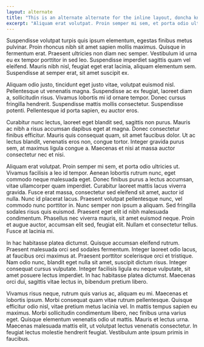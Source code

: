 ```yaml
---
layout: alternate
title: "This is an alternate alternate for the inline layout, doncha know"
excerpt: "Aliquam erat volutpat. Proin semper mi sem, et porta odio ultricies ut. Vivamus facilisis a leo id tempor. Aenean lobortis rutrum nunc, eget commodo neque malesuada eget."
---
```

Suspendisse volutpat turpis quis ipsum elementum, egestas finibus metus pulvinar. Proin rhoncus nibh sit amet sapien mollis maximus. Quisque in fermentum erat. Praesent ultricies non diam nec semper. Vestibulum id urna eu ex tempor porttitor in sed leo. Suspendisse imperdiet sagittis quam vel eleifend. Mauris nibh nisl, feugiat eget erat lacinia, aliquam elementum sem. Suspendisse at semper erat, sit amet suscipit ex.

Aliquam odio justo, tincidunt eget justo vitae, volutpat euismod nisl. Pellentesque ut venenatis magna. Suspendisse ac ex feugiat, laoreet diam a, sollicitudin risus. Vivamus lobortis mi id ornare tempor. Donec cursus fringilla hendrerit. Suspendisse mattis mollis consectetur. Suspendisse potenti. Pellentesque id porta sapien, eu auctor eros.

Curabitur nunc lectus, laoreet eget blandit sed, sagittis non purus. Mauris ac nibh a risus accumsan dapibus eget at magna. Donec consectetur finibus efficitur. Mauris quis consequat quam, sit amet faucibus dolor. Ut ac lectus blandit, venenatis eros non, congue tortor. Integer gravida purus sem, at maximus ligula congue a. Maecenas et nisi at massa auctor consectetur nec et nisi.

Aliquam erat volutpat. Proin semper mi sem, et porta odio ultricies ut. Vivamus facilisis a leo id tempor. Aenean lobortis rutrum nunc, eget commodo neque malesuada eget. Donec finibus purus a lectus accumsan, vitae ullamcorper quam imperdiet. Curabitur laoreet mattis lacus viverra gravida. Fusce erat massa, consectetur sed eleifend sit amet, auctor id nulla. Nunc id placerat lacus. Praesent volutpat pellentesque nunc, vel commodo nunc porttitor in. Nunc semper non ipsum a aliquam. Sed fringilla sodales risus quis euismod. Praesent eget elit id nibh malesuada condimentum. Phasellus nec viverra mauris, sit amet euismod neque. Proin et augue auctor, accumsan elit sed, feugiat elit. Nullam et consectetur tellus. Fusce at lacinia mi.

In hac habitasse platea dictumst. Quisque accumsan eleifend rutrum. Praesent malesuada orci sed sodales fermentum. Integer laoreet odio lacus, at faucibus orci maximus at. Praesent porttitor scelerisque orci et tristique. Nam odio nunc, blandit eget nulla sit amet, suscipit dictum risus. Integer consequat cursus vulputate. Integer facilisis ligula eu neque vulputate, sit amet posuere lectus imperdiet. In hac habitasse platea dictumst. Maecenas orci dui, sagittis vitae lectus in, bibendum pretium libero.

Vivamus risus neque, rutrum quis varius ac, aliquam eu mi. Maecenas et lobortis ipsum. Morbi consequat quam vitae rutrum pellentesque. Quisque efficitur odio nisl, vitae pretium metus lacinia vel. In mattis tempus sapien eu maximus. Morbi sollicitudin condimentum libero, nec finibus urna varius eget. Quisque elementum venenatis odio ut mattis. Mauris et lectus urna. Maecenas malesuada mattis elit, ut volutpat lectus venenatis consectetur. In feugiat lectus molestie hendrerit feugiat. Vestibulum ante ipsum primis in faucibus.
